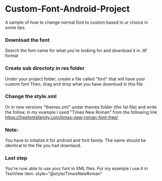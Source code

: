 # Custom-Font-Android-Project
A sample of how to change normal font to custom based in ur choice in some tips.

### Download the font
Search the font name for what you're looking for and download it in .ttf format

### Create sub directoty in res folder
Under your project folder, create a file called "font" that will have your custom font
Then, drag and drop what you have download in this file

### Change the style.xml
Or in new versions "themes.xml" under themes folder (the 1st file) and write the follow, 
in my example i used "Times New Roman" from the following link https://freefontsfamily.com/times-new-roman-font-free/

<style name="TimesNewRoman">
        <item name="android:fontFamily">@font/times_new_roman</item>
        <item name="fontFamily">@font/times_new_roman</item>
        <item name="android:textStyle">normal</item>
    </style>
    
   ### Note:
   You have to initalize it for android and font family. The name should be identical to the file you had downlaod.
   
   ### Last step
   You're now able to use your font in XML files. For my example i use it in TextView item.
   style="@style/TimesNewRoman"
